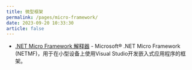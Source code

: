 ```yaml
---
title: 微型框架
permalink: /pages/micro-framework/
date: 2023-09-20 10:33:30
article: false
---
```


- [.NET Micro Framework 解释器](https://github.com/NETMF/netmf-interpreter)  - Microsoft® .NET Micro Framework (NETMF)，用于在小型设备上使用Visual Studio开发嵌入式应用程序的框架。